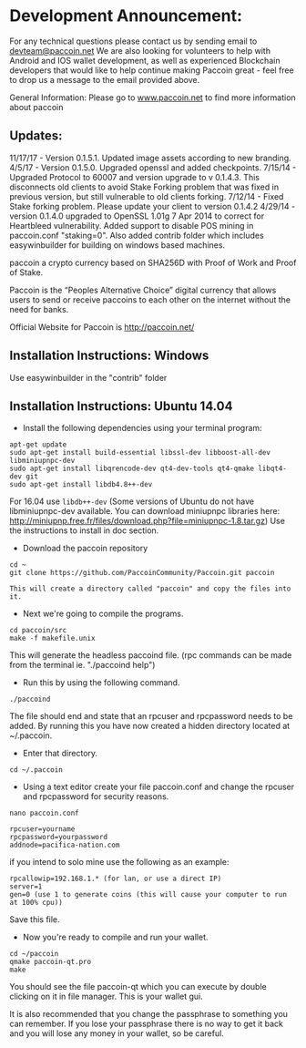 # Development Announcement:
For any technical questions please contact us by sending email to devteam@paccoin.net
We are also looking for volunteers to help with Android and IOS wallet development, as well as experienced Blockchain developers that would like to help continue making Paccoin great - feel free to drop us a message to the email provided above.

General Information:
Please go to www.paccoin.net to find more information about paccoin

## Updates:
11/17/17 - Version 0.1.5.1. Updated image assets according to new branding. 
4/5/17 - Version 0.1.5.0. Upgraded openssl and added checkpoints. 
7/15/14 - Upgraded Protocol to 60007 and version upgrade to v 0.1.4.3. This disconnects old clients to avoid Stake Forking problem that was fixed in previous version, but still vulnerable to old clients forking.
7/12/14 - Fixed Stake forking problem. Please update your client to version 0.1.4.2
4/29/14 - version 0.1.4.0 upgraded to OpenSSL 1.01g 7 Apr 2014 to correct for Heartbleed vulnerability. Added support to disable POS mining in paccoin.conf "staking=0". Also added contrib folder which includes easywinbuilder for building on windows based machines.

paccoin a crypto currency based on SHA256D with Proof of Work and Proof of Stake.
 
Paccoin is the “Peoples Alternative Choice” digital currency that allows users to send or receive paccoins to each other on the internet without the need for banks.

Official Website for Paccoin is http://paccoin.net/

## Installation Instructions: Windows

Use easywinbuilder in the "contrib" folder

## Installation Instructions: Ubuntu 14.04

* Install the following dependencies using your terminal program:

```
apt-get update
sudo apt-get install build-essential libssl-dev libboost-all-dev libminiupnpc-dev
sudo apt-get install libqrencode-dev qt4-dev-tools qt4-qmake libqt4-dev git
sudo apt-get install libdb4.8++-dev

```
For 16.04 use `libdb++-dev`
(Some versions of Ubuntu do not have libminiupnpc-dev available. You can download miniupnpc libraries here: http://miniupnp.free.fr/files/download.php?file=miniupnpc-1.8.tar.gz) Use the instructions to install in doc section.

* Download the paccoin repository

```
cd ~
git clone https://github.com/PaccoinCommunity/Paccoin.git paccoin

This will create a directory called "paccoin" and copy the files into it. 
```

* Next we're going to compile the programs.

```
cd paccoin/src
make -f makefile.unix
```

This will generate the headless paccoind file. (rpc commands can be made from the terminal ie. "./paccoind help")

* Run this by using the following command.

`./paccoind`

The file should end and state that an rpcuser and rpcpassword needs to be added. By running this you have now created 
a hidden directory located at ~/.paccoin. 

* Enter that directory.

`cd ~/.paccoin`

* Using a text editor create your file paccoin.conf and change the rpcuser and rpcpassword for security 
reasons. 

```
nano paccoin.conf
```

```
rpcuser=yourname
rpcpassword=yourpassword
addnode=pacifica-nation.com
```

if you intend to solo mine use the following as an example:

```
rpcallowip=192.168.1.* (for lan, or use a direct IP)
server=1
gen=0 (use 1 to generate coins (this will cause your computer to run at 100% cpu))
```

Save this file. 

* Now you're ready to compile and run your wallet.

```
cd ~/paccoin
qmake paccoin-qt.pro
make
```

You should see the file paccoin-qt which you can execute by double clicking on it in file manager. This is your wallet 
gui.

It is also recommended that you change the passphrase to something you can remember. If you lose your passphrase 
there is no way to get it back and you will lose any money in your wallet, so be careful.
